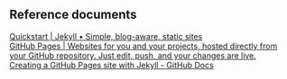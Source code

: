 ## Reference documents
[Quickstart | Jekyll • Simple, blog-aware, static sites](https://jekyllrb.com/docs/)<br />
[GitHub Pages | Websites for you and your projects, hosted directly from your GitHub repository. Just edit, push, and your changes are live.](https://pages.github.com/)<br />
[Creating a GitHub Pages site with Jekyll - GitHub Docs](https://docs.github.com/en/pages/setting-up-a-github-pages-site-with-jekyll/creating-a-github-pages-site-with-jekyll)<br />
